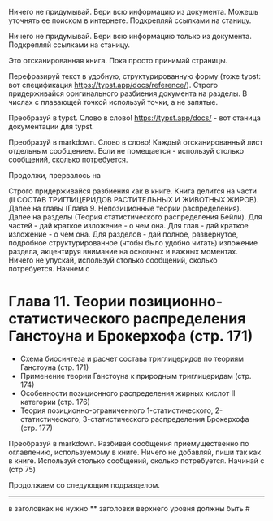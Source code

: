 Ничего не придумывай. Бери всю информацию из документа. Можешь уточнять ее поиском в интернете. Подкрепляй ссылками на станицу.

Ничего не придумывай. Бери всю информацию только из документа. Подкрепляй ссылками на станицу.

Это отсканированная книга.
Пока просто принимай страницы.

Перефразируй текст в удобную, структурированную форму (тоже typst: вот спецификация https://typst.app/docs/reference/). Строго придерживайся оригинального разбиения документа на разделы. В числах с плавающей точкой используй точки, а не запятые.

Преобразуй в typst. Слово в слово!
https://typst.app/docs/ - вот станица документации для typst.

Преобразуй в markdown. Слово в слово!
Каждый отсканированный лист отдельным сообщением.
Если не помещается - используй столько сообщений, сколько потребуется.

Продолжи, прервалось на

Строго придерживайся разбиения как в книге.
Книга делится на части (II СОСТАВ ТРИГЛИЦЕРИДОВ РАСТИТЕЛЬНЫХ И ЖИВОТНЫХ ЖИРОВ).
Далее на главы (Глава 9. Непозиционные теории распределения).
Далее на разделы (Теория статистического распределения Бейли).
Для частей - дай краткое изложение - о чем она.
Для глав - дай краткое изложение - о чем она.
Для разделов - дай полное, развернутое, подробное структурированное (чтобы было удобно читать) изложение раздела, акцентируя внимание на основных и важных моментах.
Ничего не упускай, используй столько сообщений, сколько потребуется.
Начнем с
# Глава 11. Теории позиционно-статистического распределения Ганстоуна и Брокерхофа (стр. 171)
*   Схема биосинтеза и расчет состава триглицеридов по теориям Ганстоуна (стр. 171)
*   Применение теории Ганстоуна к природным триглицеридам (стр. 174)
*   Особенности позиционного распределения жирных кислот II категории (стр. 176)
*   Теория позиционно-ограниченного 1-статистического, 2-статистического, 3-статистического распределения Брокерхофа (стр. 177)


Преобразуй в markdown.
Разбивай сообщения приемущественно по оглавлению, используемому в книге.
Ничего не добавляй, пиши так как в книге.
Используй столько сообщений, сколько потребуется.
Начинай с  (стр 75)

Продолжаем со следующим подразделом.

***

в заголовках не нужно **
заголовки верхнего уровня должны быть #
